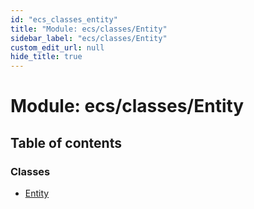 ```yaml
---
id: "ecs_classes_entity"
title: "Module: ecs/classes/Entity"
sidebar_label: "ecs/classes/Entity"
custom_edit_url: null
hide_title: true
---
```


# Module: ecs/classes/Entity

## Table of contents

### Classes

- [Entity](../classes/ecs_classes_entity.entity.md)

